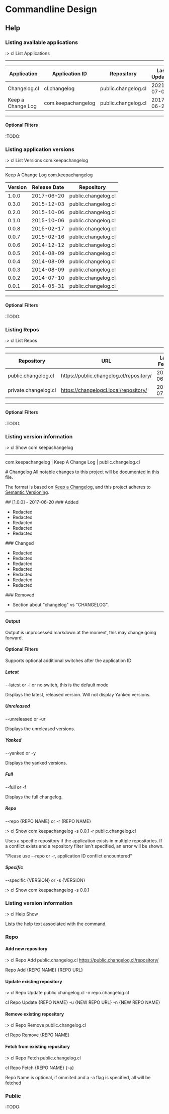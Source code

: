 # Commandline Design

## Help

### Listing available applications
:> cl List Applications

---------------------------------------

| Application       | Application ID     | Repository          | Last Updated | Latest Version | URL                         |
|-------------------|--------------------|---------------------|--------------|----------------|-----------------------------|
| Changelog.cl      | cl.changelog       | public.changelog.cl | 2021-07-01   | 0.0.1          | https://changelog.cl/       |
| Keep a Change Log | com.keepachangelog | public.changelog.cl | 2017-06-20   | 1.0.0          | https://keepachangelog.com/ |

---------------------------------------

#### Optional Filters
:TODO:

### Listing application versions
:> cl List Versions com.keepachangelog

---------------------------------------

Keep A Change Log
com.keepachangelog

| Version | Release Date | Repository          |
|---------|--------------|---------------------|
| 1.0.0   | 2017-06-20   | public.changelog.cl |
| 0.3.0   | 2015-12-03   | public.changelog.cl |
| 0.2.0   | 2015-10-06   | public.changelog.cl |
| 0.1.0   | 2015-10-06   | public.changelog.cl |
| 0.0.8   | 2015-02-17   | public.changelog.cl |
| 0.0.7   | 2015-02-16   | public.changelog.cl |
| 0.0.6   | 2014-12-12   | public.changelog.cl |
| 0.0.5   | 2014-08-09   | public.changelog.cl |
| 0.0.4   | 2014-08-09   | public.changelog.cl |
| 0.0.3   | 2014-08-09   | public.changelog.cl |
| 0.0.2   | 2014-07-10   | public.changelog.cl |
| 0.0.1   | 2014-05-31   | public.changelog.cl |

---------------------------------------

#### Optional Filters
:TODO:

### Listing Repos
:> cl List Repos

---------------------------------------

| Repository           | URL                                     | Last Fetch | Fetch Required |
|----------------------|-----------------------------------------|------------|----------------|
| public.changelog.cl  | https://public.changelog.cl/repository/ | 2021-06-04 | Yes            |
| private.changelog.cl | https://changelogcl.local/repository/   | 2021-07-22 | No             |

---------------------------------------

#### Optional Filters
:TODO:

### Listing version information
:> cl Show com.keepachangelog

---------------------------------------

com.keepachangelog | Keep A Change Log | public.changelog.cl

\# Changelog
All notable changes to this project will be documented in this file.

The format is based on [Keep a Changelog](https://keepachangelog.com/en/1.0.0/),
and this project adheres to [Semantic Versioning](https://semver.org/spec/v2.0.0.html).

\#\# [1.0.0] - 2017-06-20
\#\#\# Added
- Redacted
- Redacted
- Redacted
- Redacted
- Redacted

\#\#\# Changed
- Redacted
- Redacted
- Redacted
- Redacted
- Redacted
- Redacted
- Redacted

\#\#\# Removed
- Section about "changelog" vs "CHANGELOG".

---------------------------------------

#### Output
Output is unprocessed markdown at the moment, this may change going forward.

#### Optional Filters

Supports optional additional switches after the application ID

##### Latest
--latest or -l or no switch, this is the default mode

Displays the latest, released version. Will not display Yanked versions.

##### Unreleased
--unreleased or -ur

Displays the unreleased versions.

##### Yanked
--yanked or -y

Displays the yanked versions.

##### Full
--full or -f

Displays the full changelog.

##### Repo
--repo {REPO NAME} or -r {REPO NAME}

:> cl Show com.keepachangelog -s 0.0.1 -r public.changelog.cl

Uses a specific repository if the application exists in multiple repositories.
If a conflict exists and a repository filter isn't specified, an error will be shown.

"Please use --repo or -r, application ID conflict encountered"

##### Specific
--specific {VERSION} or -s {VERSION}

:> cl Show com.keepachangelog -s 0.0.1

### Listing version information
:> cl Help Show

Lists the help text associated with the command.

### Repo

#### Add new repository
:> cl Repo Add public.changelog.cl https://public.changelog.cl/repository/ 

Repo Add {REPO NAME} {REPO URL}

#### Update existing repository
:> cl Repo Update public.changelog.cl -n repo.changelog.cl

cl Repo Update {REPO NAME} -u {NEW REPO URL} -n {NEW REPO NAME}

#### Remove existing repository
:> cl Repo Remove public.changelog.cl

cl Repo Remove {REPO NAME}

#### Fetch from existing repository
:> cl Repo Fetch public.changelog.cl

cl Repo Fetch {REPO NAME} {-a} 

Repo Name is optional, if ommited and a -a flag is specified, all will be fetched

### Public
:TODO: